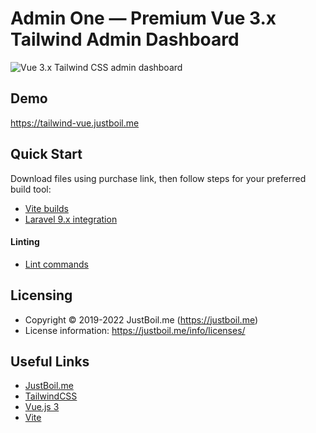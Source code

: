 # Admin One &mdash; Premium Vue 3.x Tailwind Admin Dashboard

![Vue 3.x Tailwind CSS admin dashboard](https://static.justboil.me/templates/tailwind-vue-premium/2160/basic.png)

## Demo

https://tailwind-vue.justboil.me

## Quick Start

Download files using purchase link, then follow steps for your preferred build tool:

- [Vite builds](https://github.com/justboil/admin-one-vue-tailwind#vite-builds)
- [Laravel 9.x integration](https://github.com/justboil/admin-one-vue-tailwind#laravel-9x-integration)

#### Linting

- [Lint commands](https://github.com/justboil/admin-one-vue-tailwind#linting)

## Licensing

- Copyright &copy; 2019-2022 JustBoil.me (https://justboil.me)
- License information: https://justboil.me/info/licenses/

## Useful Links

- [JustBoil.me](https://justboil.me/)
- [TailwindCSS](https://tailwindcss.com/)
- [Vue.js 3](https://vuejs.org/)
- [Vite](https://vitejs.dev)
